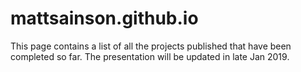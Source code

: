 # mattsainson.github.io

This page contains a list of all the projects published that have been completed so far.
The presentation will be updated in late Jan 2019.
